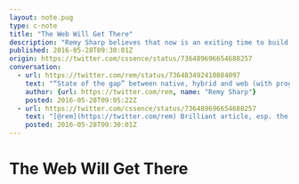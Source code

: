 ```yaml
---
layout: note.pug
type: c-note
title: "The Web Will Get There"
description: "Remy Sharp believes that now is an exiting time to build for the web."
published: 2016-05-28T09:30:01Z
origin: https://twitter.com/cssence/status/736489696654688257
conversation:
  - url: https://twitter.com/rem/status/736483492410884097
    text: "“State of the gap” between native, hybrid and web (with progressive web apps).<br>[remysharp.com/2016/05/28/state-of-the-gap](https://remysharp.com/2016/05/28/state-of-the-gap)"
    author: {url: https://twitter.com/rem, name: "Remy Sharp"}
    posted: 2016-05-28T09:05:22Z
  - url: https://twitter.com/cssence/status/736489696654688257
    text: "[@rem](https://twitter.com/rem) Brilliant article, esp. the demos! I myself can’t wait to close the gap and “escape the tab”<br>[cssence.com/blog/2016-05-beyond-progressive-web-apps](https://cssence.com/2016/beyond-progressive-web-apps)"
    posted: 2016-05-28T09:30:01Z
---
```


# The Web Will Get There
